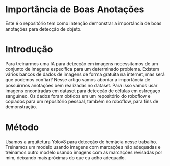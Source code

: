 # Importância de Boas Anotações
Este é o repositório tem como intenção demonstrar a importância de boas
anotações para detecção de objeto.

# Introdução
Para treinarmos uma IA para detecção em imagens necessitamos de um conjunto
de imagens específica para um determinado problema. Existem vários bancos
de dados de imagens de forma gratuita na internet, mas será que podemos confiar?
Nesse artigo vamos abordar a importância de possuirmos anotações bem realizadas
no dataset. Para isso vamos usar imagens encontradas em dataset para detecção
de células em esfregaço sanguíneo. Os dados foram obtidos em um repositório
do roboflow e copiados para um repositório pessoal, também no roboflow,
para fins de demonstração.


# Método
Usamos a arquitetura Yolov8 para detecção de hemácia nesse trabalho.
Treinamos um modelo usando imagens com marcações não adequadas e treinamos
outro modelo usando imagens com as marcações revisadas por mim, deixando
mais próximas do que eu acho adequado.